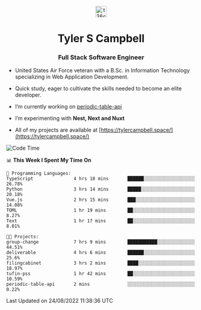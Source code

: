 <p align="center">
<a href="https://www.linkedin.com/in/t36campbell" target="blank"><img align="center" src="https://ik.imagekit.io/t36campbell/Portfolio/linkedin.png.original_m8bbGgPh6.png" alt="t36campbell" height="30" width="30" /></a>
</p>
<h1 align="center">Tyler S Campbell</h1>
<h3 align="center">Full Stack Software Engineer</h3>

* United States Air Force veteran with a B.Sc. in Information Technology specializing in Web Application Development. 

* Quick study, eager to cultivate the skills needed to become an elite developer.

* I’m currently working on [periodic-table-api](https://github.com/t36campbell/periodic-table-api)

* I’m experimenting with **Nest, Next and Nuxt**

* All of my projects are available at [https://tylercampbell.space/](https://tylercampbell.space/)

<!--START_SECTION:waka-->
![Code Time](http://img.shields.io/badge/Code%20Time-1%2C753%20hrs%2024%20mins-blue)

📊 **This Week I Spent My Time On** 

```text
💬 Programming Languages: 
TypeScript               4 hrs 18 mins       ██████░░░░░░░░░░░░░░░░░░░   26.78% 
Python                   3 hrs 14 mins       █████░░░░░░░░░░░░░░░░░░░░   20.18% 
Vue.js                   2 hrs 15 mins       ███░░░░░░░░░░░░░░░░░░░░░░   14.08% 
TOML                     1 hr 19 mins        ██░░░░░░░░░░░░░░░░░░░░░░░   8.27% 
Text                     1 hr 17 mins        ██░░░░░░░░░░░░░░░░░░░░░░░   8.01%

🐱‍💻 Projects: 
group-change             7 hrs 9 mins        ███████████░░░░░░░░░░░░░░   44.51% 
deliverable              4 hrs 6 mins        ██████░░░░░░░░░░░░░░░░░░░   25.6% 
filingcabinet            3 hrs 2 mins        ████░░░░░░░░░░░░░░░░░░░░░   18.97% 
tufin-pss                1 hr 42 mins        ██░░░░░░░░░░░░░░░░░░░░░░░   10.59% 
periodic-table-api       2 mins              ░░░░░░░░░░░░░░░░░░░░░░░░░   0.22%

```


 Last Updated on 24/08/2022 11:38:36 UTC
<!--END_SECTION:waka-->
